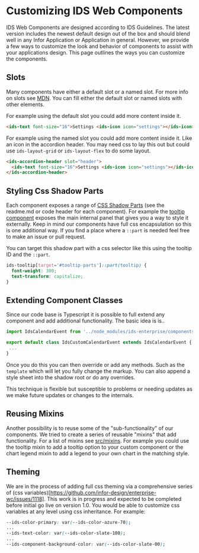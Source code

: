 # Customizing IDS Web Components

IDS Web Components are designed according to IDS Guidelines. The latest version includes the newest default design out of the box and should blend well in any Infor Application or Application in general. However, we provide a few ways to customize the look and behavior of
components to assist with your applications design. This page outlines the ways you can customize the components.

## Slots

Many components have either a default slot or a named slot. For more info on slots see [MDN](https://developer.mozilla.org/en-US/docs/Web/HTML/Element/slot). You can fill either the default slot or named slots with other elements.

For example using the default slot you could add more content inside it.

```html
<ids-text font-size="16">Settings <ids-icon icon="settings"></ids-icon></ids-text>
```

For example using the named slot you could add more content inside it. Like an icon in the accordion header. You may need css to lay this out but could use `ids-layout-grid` or `ids-layout-flex` to do some layout.

```html
<ids-accordion-header slot="header">
  <ids-text font-size="16">Settings <ids-icon icon="settings"></ids-icon></ids-text>
</ids-accordion-header>
```

## Styling Css Shadow Parts

Each component exposes a range of [CSS Shadow Parts](https://developer.mozilla.org/en-US/docs/Web/CSS/::part) (see the readme.md or code header for each component). For example the [tooltip component](https://github.com/infor-design/enterprise-wc/blob/main/src/components/ids-tooltip/ids-tooltip.ts#L76) exposes the main internal panel that gives you a way to style it externally. Keep in mind our components have full css encapsulation so this is one additional way. If you find a place where a `::part` is needed feel free to make an issue or pull request.

You can target this shadow part with a css selector like this using the tooltip ID and the `::part`.

```css
ids-tooltip[target='#tooltip-parts']::part(tooltip) {
  font-weight: 300;
  text-transform: capitalize;
}
```

## Extending Component Classes

Since our code base is Typescript it is possible to full extend any component and add additional functionality. The basic idea is is..

```js
import IdsCalendarEvent from '../node_modules/ids-enterprise/components/ids-calendar/ids-calendar-event';

export default class IdsCustomCalendarEvent extends IdsCalendarEvent {
 ...
}
```

Once you do this you can then override or add any methods. Such as the `template` which will let you fully change the markup. You can also append a style sheet into the shadow root or do any overrides.

This technique is flexible but susceptible to problems or needing updates as we make future updates or changes to the internals.

## Reusing Mixins

Another possibility is to reuse some of the "sub-functionality" of our components. We tried to create a series of reusable "mixins" that add functionality. For a list of mixins see [src/mixins](https://github.com/infor-design/enterprise-wc/tree/main/src/mixins). For example you could use the tooltip mixin to add a tooltip option to your custom component or the chart legend mixin to add a legend to your own chart in the matching style.

## Theming

We are in the process of adding full css theming via a comprehensive series of (css variables)[https://github.com/infor-design/enterprise-wc/issues/1118]. This work is in progress and expected to be completed before initial go live on version 1.0. You would be able to customize css variables at any level using css inheritance. For example:

```css
--ids-color-primary: var(--ids-color-azure-70);
...
--ids-text-color: var(--ids-color-slate-100);
...
--ids-component-background-color: var(--ids-color-slate-00);
```
